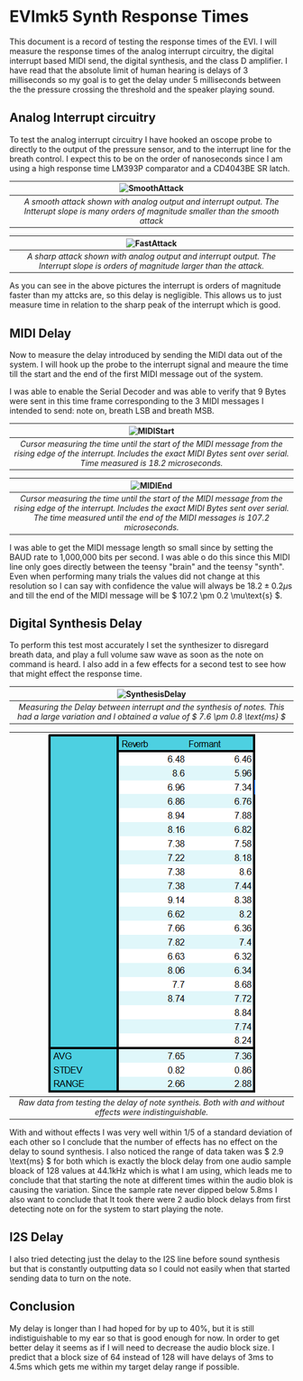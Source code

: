 # EVImk5 Synth Response Times

This document is a record of testing the response times of the EVI. I will measure the response times of the analog interrupt circuitry, the digital interrupt based MIDI send, the digital synthesis, and the class D amplifier. I have read that the absolute limit of human hearing is delays of 3 milliseconds so my goal is to get the delay under 5 milliseconds between the the pressure crossing the threshold and the speaker playing sound. 

## Analog Interrupt circuitry

To test the analog interrupt circuitry I have hooked an oscope probe to directly to the output of the pressure sensor, and to the interrupt line for the breath control. I expect this to be on the order of nanoseconds since I am using a high response time LM393P comparator and a CD4043BE SR latch. 


| ![SmoothAttack](./ResponseTimePic/AnalogInterruptSlow.jpg) |
|:--:|
| *A smooth attack shown with analog output and interrupt output. The Intterupt slope is many orders of magnitude smaller than the smooth attack* |

| ![FastAttack](./ResponseTimePic/AnalogInterruptFast.jpg) |
|:--:|
| *A sharp attack shown with analog output and interrupt output. The Interrupt slope is orders of magnitude larger than the attack.* |

As you can see in the above pictures the interrupt is orders of magnitude faster than my attcks are, so this delay is negligible. This allows us to just measure time in relation to the sharp peak of the interrupt which is good. 

## MIDI Delay

Now to measure the delay introduced by sending the MIDI data out of the system. I will hook up the probe to the interrupt signal and meaure the time till the start and the end of the first MIDI message out of the system. 

I was able to enable the Serial Decoder and was able to verify that 9 Bytes were sent in this time frame corresponding to the 3 MIDI messages I intended to send: note on, breath LSB and breath MSB. 

| ![MIDIStart](./ResponseTimePic/MIDIStart.jpg) |
|:--:|
| *Cursor measuring the time until the start of the MIDI message from the rising edge of the interrupt. Includes the exact MIDI Bytes sent over serial. Time measured is 18.2 microseconds.* |

| ![MIDIEnd](./ResponseTimePic/MIDIEnd.jpg) |
|:--:|
| *Cursor measuring the time until the start of the MIDI message from the rising edge of the interrupt. Includes the exact MIDI Bytes sent over serial. The time measured until the end of the MIDI messages is 107.2 microseconds.* |


I was able to get the MIDI message length so small since by setting the BAUD rate to 1,000,000 bits per second. I was able o do this since this MIDI line only goes directly between the teensy "brain" and the teensy "synth". Even when performing many trials the values did not change at this resolution so I can say with confidence the value will always be $18.2 \pm 0.2 \mu\text{s}$ and till the end of the MIDI message will be $ 107.2 \pm 0.2 \mu\text{s} $. 

## Digital Synthesis Delay

To perform this test most accurately I set the synthesizer to disregard breath data, and play a full volume saw wave as soon as the note on command is heard. I also add in a few effects for a second test to see how that might effect the response time. 

| ![SynthesisDelay](./ResponseTimePic/SynthesisDelay.jpg) |
|:--:|
| *Measuring the Delay between interrupt and the synthesis of notes. This had a large variation and I obtained a value of $ 7.6 \pm 0.8 \text{ms} $* |

| ![SynthesisData](./ResponseTimePic/SynthesisResponse.png) |
|:--:|
| *Raw data from testing the delay of note syntheis. Both with and without effects were indistinguishable.* |

With and without effects I was very well within 1/5 of a standard deviation of each other so I conclude that the number of effects has no effect on the delay to sound synthesis. I also noticed the range of data taken was $ 2.9 \text{ms} $ for both which is exactly the block delay from one audio sample bloack of 128 values at 44.1kHz which is what I am using, which leads me to conclude that that starting the note at different times within the audio blok is causing the variation. Since the sample rate never dipped below 5.8ms I also want to conclude that It took there were 2 audio block delays from first detecting note on for the system to start playing the note. 

## I2S Delay

I also tried detecting just the delay to the I2S line before sound synthesis but that is constantly outputting data so I could not easily when that started sending data to turn on the note. 

## Conclusion 

My delay is longer than I had hoped for by up to 40%, but it is still indistiguishable to my ear so that is good enough for now. In order to get better delay it seems as if I will need to decrease the audio block size. I predict that a block size of 64 instead of 128 will have delays of 3ms to 4.5ms which gets me within my target delay range if possible. 